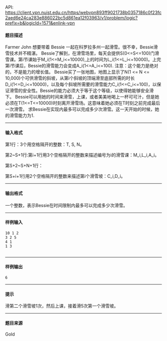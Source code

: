 API: https://client.vpn.nuist.edu.cn/https/webvpn893ff9021738b0357186c0f23fc2aed6e24ca283e886022bc5d861ea12f03963/v1/problem/logic?prefix=b&logicId=1571&enlink-vpn

#### 题目描述

Farmer John 想要带着 Bessie 一起在科罗拉多州一起滑雪。很不幸，Bessie滑雪技术并不精湛。 Bessie了解到，在滑雪场里，每天会提供S(0<=S<=100)门滑雪课。第i节课始于M\_i(1<=M\_i<=10000),上的时间为L\_i(1<=L\_i<=10000)。上完第i节课后，Bessie的滑雪能力会变成A\_i(1<=A\_i<=100). 注意：这个能力是绝对的，不是能力的增长值。 Bessie买了一张地图，地图上显示了N(1 <= N <= 10,000)个可供滑雪的斜坡，从第i个斜坡的顶端滑至底部所需的时长D\_i(1<=D\_i<=10000)，以及每个斜坡所需要的滑雪能力C\_i(1<=C\_i<=100)，以保证滑雪的安全性。Bessie的能力必须大于等于这个等级，以使得她能够安全滑下。 Bessie可以用她的时间来滑雪，上课，或者美美地喝上一杯可可汁，但是她必须在T(1<=T<=10000)时刻离开滑雪场。这意味着她必须在T时刻之前完成最后一次滑雪。 求Bessie在实现内最多可以完成多少次滑雪。这一天开始的时候，她的滑雪能力为1.

---

#### 输入格式

第1行：3个用空格隔开的整数：T, S, N。

第2~S+1行:第i+1行用3个空格隔开的整数来描述编号为i的滑雪课：M\_i,L\_i,A\_i。

第S+2~S+N+1行：

第S+i+1行用2个空格隔开的整数来描述第i个滑雪坡：C\_i,D\_i。

---

#### 输出格式

一个整数，表示Bessie在时间限制内最多可以完成多少次滑雪。

---

#### 样例输入
```
10 1 2
3 2 5
4 1
1 3


```

---

#### 样例输出
```
6

```

---

#### 提示

滑第二个滑雪坡1次，然后上课，接着滑5次第一个滑雪坡。

---

#### 题目来源

Gold